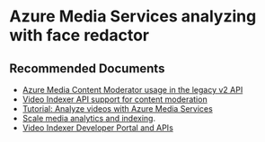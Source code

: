 <properties
	pageTitle="Azure Media Services analyzing with the face redactor"
	description="Azure Media Services analyzing with the face redactor"
	infoBubbleText="Azure Media Services analyzing with the face redactor"
	service="microsoft.media"
	resource=""
	authors="johndeu"
	ms.author="johndeu"
	displayOrder="1"
	articleId="mediaservices-analyzing-and-indexing-faceredactor"
	diagnosticScenario=""
	selfHelpType="generic"
	supportTopicIds="32632094"
	resourceTags=""
	productPesIds="14885"
	cloudEnvironments="public"
/>

# Azure Media Services analyzing with face redactor


## **Recommended Documents**

* [Azure Media Content Moderator usage in the legacy v2 API](https://docs.microsoft.com/azure/media-services/previous/media-services-content-moderation)
* [Video Indexer API support for content moderation](https://docs.microsoft.com/azure/media-services/video-indexer/video-indexer-output-json-v2)
* [Tutorial: Analyze videos with Azure Media Services](https://docs.microsoft.com/azure/media-services/latest/analyze-videos-tutorial-with-api)
* [Scale media analytics and indexing](https://docs.microsoft.com/azure/media-services/previous/media-services-scale-media-processing-overview).
* [Video Indexer Developer Portal and APIs](https://api-portal.videoindexer.ai/)


